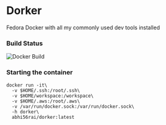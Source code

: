 # Dorker
Fedora Docker with all my commonly used dev tools installed

### Build Status

![Docker Build](https://github.com/darthfork/dorker/workflows/Docker%20Build/badge.svg)


### Starting the container

```
docker run -it\
  -v $HOME/.ssh:/root/.ssh\
  -v $HOME/workspace:/workspace\
  -v $HOME/.aws:/root/.aws\
  -v /var/run/docker.sock:/var/run/docker.sock\
  -h dorker\
  abhi56rai/dorker:latest
```
